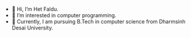 - 👋 Hi, I’m Het Faldu.
- 👀 I’m interested in computer programming.
- 🌱 Currently, I am pursuing B.Tech in computer science from Dharmsinh Desai University.
<!---
hetfaldu11/hetfaldu11 is a ✨ special ✨ repository because its `README.md` (this file) appears on your GitHub profile.
You can click the Preview link to take a look at your changes.
--->
